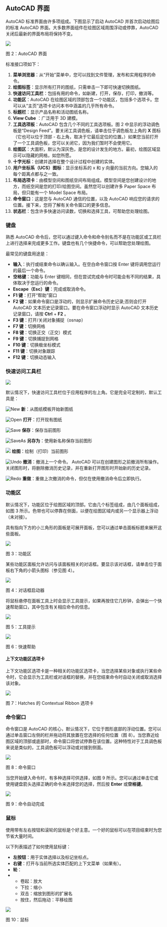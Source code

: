## AutoCAD 界面

AutoCAD 标准界面由许多项组成。下图显示了启动 AutoCAD 并首次启动绘图后的标准 AutoCAD 界面。大多数界面组件在绘图区域周围浮动或停靠，AutoCAD 关闭后最新的界面布局将保持不变。

![](img/00004.jpeg)

图 2：AutoCAD 界面

标准接口项如下：

1.  **菜单浏览器**：从“开始”菜单中，您可以找到文件管理，发布和实用程序的命令。
2.  **绘图标签**：显示所有打开的图纸，只需单击一下即可快速切换图纸。
3.  **快速访问工具栏**：包括有用的命令，如新建，打开，保存，打印，撤消等。
4.  **功能区**：AutoCAD 在绘图区域的顶部包含一个功能区，包括多个选项卡。您可以从“主页”选项卡访问本书中涵盖的几乎所有命令。
5.  **标题栏**：显示产品名称和活动图纸名称。
6.  **View Cube** ：广泛用于 3D 建模。
7.  **工具选项板**：AutoCAD 包含几个不同的工具选项板。图 2 中显示的浮动调色板是“Design Feed”。要关闭工具调色板，请单击位于调色板左上角的 **X** 图标（它也可以位于顶部 - 右上角，取决于它最后定位的位置。）如果您当前打开了一个工具调色板，您可以关闭它，因为我们暂时不会使用它。
8.  **绘图区**：大面积，默认为深灰色，是您的设计发生的地方。最初，绘图区域显示可以隐藏的网格，如您所愿。
9.  **十字光标**：创建并选择在整个设计过程中创建的实体。
10.  **用户坐标系（UCS）图标**：显示坐标系的 x 和 y 向量的当前方向。您输入的每个距离点都与之一致。
11.  **布局选项卡**：由模型空间和图纸空间布局组成。模型空间是您创建设计的地方，而纸空间是您的打印/绘图空间。虽然您可以创建许多 Paper Space 布局，但只能有一个 Model Space 布局。
12.  **命令窗口**：这是您与 AutoCAD 通信的位置，以及 AutoCAD 响应您的请求的位置。接下来，您将了解有关命令窗口的更多信息。
13.  **状态栏**：包含许多快速访问读数，切换和选择工具，可帮助您处理绘图。

### 键盘

熟悉 AutoCAD 命令后，您可以通过键入命令和命令别名而不是在功能区或工具栏上进行选择来完成更多工作。键盘也有几个快捷命令，可以帮助您处理绘图。

最常见的键盘用途是：

*   **输入**：执行或结束命令以确认输入。在空白命令窗口按 Enter 键将调用您运行的最后一个命令。
*   **空格键**：功能与 Enter 键相同，但在尝试完成命令时可能会有不同的结果，具体取决于您运行的命令。
*   **Escape（Esc）键**：完成或取消命令。
*   **F1 键**：打开“帮助”窗口
*   **F2 键**：如果命令窗口是浮动的，则显示扩展命令历史记录;否则会打开 AutoCAD 文本历史记录窗口。要在命令窗口浮动时显示 AutoCAD 文本历史记录窗口，请按 **Ctrl** + **F2** 。
*   **F3 键**：打开/关闭对象捕捉（osnap）
*   **F7 键**：切换网格
*   **F8 键**：切换正交（正交）模式
*   **F9 键**：切换捕捉到网格
*   **F10 键**：切换极坐标模式
*   **F11 键**：切换对象跟踪
*   **F12 键**：切换动态输入

### 快速访问工具栏

![](img/00005.jpeg)

默认情况下，快速访问工具栏位于应用程序的左上角。它是完全可定制的，默认工具是：

![New](img/00006.jpeg) **新**：从图纸模板开始新图纸

![Open](img/00007.jpeg) **打开**：打开现有图纸

![Save](img/00008.jpeg) **保存**：保存当前图形

![SaveAs](img/00009.jpeg) **另存为**：使用新名称保存当前图形

![](img/00010.jpeg) **绘图**：绘制（打印）当前图形

![Undo](img/00011.jpeg) **撤消**：撤消上一个命令。 AutoCAD 可以在创建图形之前撤消所有操作。关闭图形时，将删除撤消历史记录，并在重新打开图形时开始新的历史记录。

![Redo](img/00012.gif) **重做**：重做上次撤消的命令，但仅在使用撤消命令后立即执行。

### 功能区

默认情况下，功能区位于绘图区域的顶部。它由几个标签组成，由几个面板组成，如图 3 所示。色带也可以停靠在侧面，以便在绘图区域内或另一个显示器上浮动（未对接）。

具有指向下方的小三角形的面板是可展开面板，您可以通过单击面板标题来展开这些面板。

![](img/00013.jpeg)

图 3：功能区

某些功能区面板允许访问与该面板相关的对话框。要显示该对话框，请单击位于面板右下角的小箭头图标（参见图 4）。

![](img/00014.jpeg)

图 4：对话框启动器

将鼠标悬停在面板工具上时会显示工具提示，如果再按住它几秒钟，会弹出一个快速帮助窗口，其中包含有关相应命令的信息。

![](img/00015.jpeg)

图 5：工具提示

![](img/00016.jpeg)

图 6：快速帮助

#### 上下文功能区选项卡

上下文功能区选项卡是一种相关的功能区选项卡，当您选择某些对象或执行某些命令时，它会显示为工具栏或对话框的替换，并在您结束命令时自动关闭或取消选择该对象。

![](img/00017.jpeg)

图 7：Hatches 的 Contextual Ribbon 选项卡

### 命令窗口

命令窗口是 AutoCAD 的核心，默认情况下，它位于图形底部的浮动位置。您可以通过单击窗口左侧的栏并拖动将其放置在您选择的任何位置（图 8）。当您靠近绘图区域的顶部或底部时，命令窗口将尝试停靠在该位置。这种特性对于工具调色板来说是类似的，工具调色板可以浮动或对接到侧面。

![](img/00018.jpeg)

图 8：命令窗口

当您开始键入命令时，有多种选择可供选择，如图 9 所示。您可以通过单击它或使用键盘箭头选择正确的命令来选择您的选择，然后按 **Enter** 或**空格键**。

![](img/00019.jpeg)

图 9：命令自动完成

### 鼠标

使用带有左右按钮和滚轮的鼠标是个好主意。一个好的鼠标可以在项目结束时为您节省大量时间。

以下列表描述了如何使用鼠标键：

*   **左按钮**：用于实体选择以及标记坐标点。
*   **右键**：打开与当前所选实体匹配的上下文菜单（如果有）。
*   **轮**：
*   *   卷起：放大
    *   下拉：缩小
    *   双击：缩放到图形的扩展名
    *   按住，然后拖动：平移绘图

![](img/00020.jpeg)

图 10：鼠标